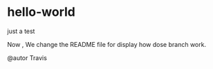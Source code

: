 # hello-world
just a test

Now , We change the README file for display how dose branch work.

@autor Travis 
